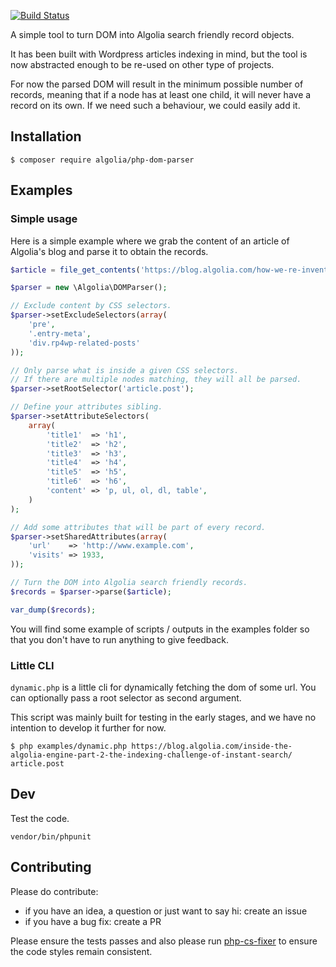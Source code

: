 [![Build Status](https://travis-ci.org/algolia/php-dom-parser.svg?branch=master)](https://travis-ci.org/algolia/php-dom-parser)

A simple tool to turn DOM into Algolia search friendly record objects.

It has been built with Wordpress articles indexing in mind,
but the tool is now abstracted enough to be re-used on other type of projects.

For now the parsed DOM will result in the minimum possible number of records, meaning that if a node
has at least one child, it will never have a record on its own. If we need such a behaviour, we could easily add it.


## Installation

```
$ composer require algolia/php-dom-parser
```

## Examples

### Simple usage

Here is a simple example where we grab the content of an article of Algolia's blog and parse it to obtain the records.

```php
$article = file_get_contents('https://blog.algolia.com/how-we-re-invented-our-office-space-in-paris/');

$parser = new \Algolia\DOMParser();

// Exclude content by CSS selectors.
$parser->setExcludeSelectors(array(
    'pre',
    '.entry-meta',
    'div.rp4wp-related-posts'
));

// Only parse what is inside a given CSS selectors.
// If there are multiple nodes matching, they will all be parsed.
$parser->setRootSelector('article.post');

// Define your attributes sibling.
$parser->setAttributeSelectors(
	array(
        'title1'  => 'h1',
        'title2'  => 'h2',
        'title3'  => 'h3',
        'title4'  => 'h4',
        'title5'  => 'h5',
        'title6'  => 'h6',
        'content' => 'p, ul, ol, dl, table',
    )
);

// Add some attributes that will be part of every record.
$parser->setSharedAttributes(array(
    'url'    => 'http://www.example.com',
    'visits' => 1933,
));

// Turn the DOM into Algolia search friendly records.
$records = $parser->parse($article);

var_dump($records);
```

You will find some example of scripts / outputs in the examples folder so that you don't have to run anything to give feedback.

### Little CLI

`dynamic.php` is a little cli for dynamically fetching the dom of some url.
You can optionally pass a root selector as second argument.

This script was mainly built for testing in the early stages, and we have no intention to develop it further for now.

```
$ php examples/dynamic.php https://blog.algolia.com/inside-the-algolia-engine-part-2-the-indexing-challenge-of-instant-search/ article.post
```

## Dev

Test the code.
```
vendor/bin/phpunit
```

## Contributing

Please do contribute:

- if you have an idea, a question or just want to say hi: create an issue
- if you have a bug fix: create a PR

Please ensure the tests passes and also please run [php-cs-fixer](https://github.com/FriendsOfPHP/PHP-CS-Fixer) to ensure
the code styles remain consistent.

